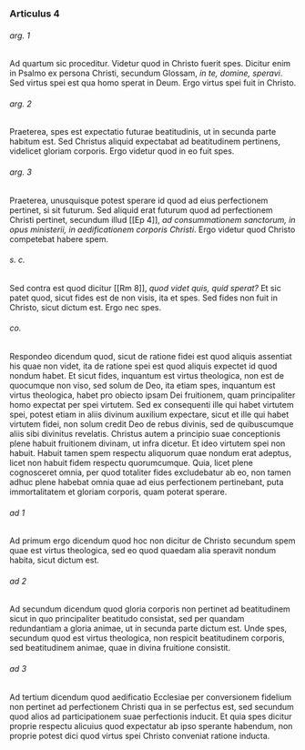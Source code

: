 ### Articulus 4

###### arg. 1
Ad quartum sic proceditur. Videtur quod in Christo fuerit spes. Dicitur enim in Psalmo ex persona Christi, secundum Glossam, *in te, domine, speravi*. Sed virtus spei est qua homo sperat in Deum. Ergo virtus spei fuit in Christo.

###### arg. 2
Praeterea, spes est expectatio futurae beatitudinis, ut in secunda parte habitum est. Sed Christus aliquid expectabat ad beatitudinem pertinens, videlicet gloriam corporis. Ergo videtur quod in eo fuit spes.

###### arg. 3
Praeterea, unusquisque potest sperare id quod ad eius perfectionem pertinet, si sit futurum. Sed aliquid erat futurum quod ad perfectionem Christi pertinet, secundum illud [[Ep 4]], *ad consummationem sanctorum, in opus ministerii, in aedificationem corporis Christi*. Ergo videtur quod Christo competebat habere spem.

###### s. c.
Sed contra est quod dicitur [[Rm 8]], *quod videt quis, quid sperat?* Et sic patet quod, sicut fides est de non visis, ita et spes. Sed fides non fuit in Christo, sicut dictum est. Ergo nec spes.

###### co.
Respondeo dicendum quod, sicut de ratione fidei est quod aliquis assentiat his quae non videt, ita de ratione spei est quod aliquis expectet id quod nondum habet. Et sicut fides, inquantum est virtus theologica, non est de quocumque non viso, sed solum de Deo, ita etiam spes, inquantum est virtus theologica, habet pro obiecto ipsam Dei fruitionem, quam principaliter homo expectat per spei virtutem. Sed ex consequenti ille qui habet virtutem spei, potest etiam in aliis divinum auxilium expectare, sicut et ille qui habet virtutem fidei, non solum credit Deo de rebus divinis, sed de quibuscumque aliis sibi divinitus revelatis. Christus autem a principio suae conceptionis plene habuit fruitionem divinam, ut infra dicetur. Et ideo virtutem spei non habuit. Habuit tamen spem respectu aliquorum quae nondum erat adeptus, licet non habuit fidem respectu quorumcumque. Quia, licet plene cognosceret omnia, per quod totaliter fides excludebatur ab eo, non tamen adhuc plene habebat omnia quae ad eius perfectionem pertinebant, puta immortalitatem et gloriam corporis, quam poterat sperare.

###### ad 1
Ad primum ergo dicendum quod hoc non dicitur de Christo secundum spem quae est virtus theologica, sed eo quod quaedam alia speravit nondum habita, sicut dictum est.

###### ad 2
Ad secundum dicendum quod gloria corporis non pertinet ad beatitudinem sicut in quo principaliter beatitudo consistat, sed per quandam redundantiam a gloria animae, ut in secunda parte dictum est. Unde spes, secundum quod est virtus theologica, non respicit beatitudinem corporis, sed beatitudinem animae, quae in divina fruitione consistit.

###### ad 3
Ad tertium dicendum quod aedificatio Ecclesiae per conversionem fidelium non pertinet ad perfectionem Christi qua in se perfectus est, sed secundum quod alios ad participationem suae perfectionis inducit. Et quia spes dicitur proprie respectu alicuius quod expectatur ab ipso sperante habendum, non proprie potest dici quod virtus spei Christo conveniat ratione inducta.

